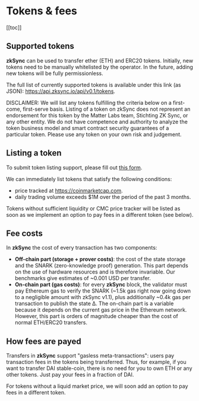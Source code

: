 # Tokens & fees

[[toc]]

## Supported tokens

**zkSync** can be used to transfer ether (ETH) and ERC20 tokens. Initially, new tokens need to be manually whitelisted
by the operator. In the future, adding new tokens will be fully permissionless.

The full list of currently supported tokens is available under this link (as JSON):
<https://api.zksync.io/api/v0.1/tokens>.

DISCLAIMER: We will list any tokens fulfilling the criteria below on a first-come, first-serve basis. Listing of a token
on zkSync does not represent an endorsement for this token by the Matter Labs team, Stichting ZK Sync, or any other
entity. We do not have competence and authority to analyze the token business model and smart contract security
guarantees of a particular token. Please use any token on your own risk and judgement.

## Listing a token

To submit token listing support, please fill out
[this form](https://docs.google.com/forms/d/e/1FAIpQLScZmS5LJLbHwrc1JFaipOgwu0A31i8BJyxRUMA2dWg-7c5G6Q/viewform?usp=sf_link).

We can immediately list tokens that satisfy the following conditions:

- price tracked at <https://coinmarketcap.com>.
- daily trading volume exceeds \$1M over the period of the past 3 months.

Tokens without sufficient liquidity or CMC price tracker will be listed as soon as we implement an option to pay fees in
a different token (see below).

## Fee costs

In **zkSync** the cost of every transaction has two components:

- **Off-chain part (storage + prover costs)**: the cost of the state storage and the SNARK (zero-knowledge proof)
  generation. This part depends on the use of hardware resources and is therefore invariable. Our benchmarks give
  estimates of ~0.001 USD per transfer.
- **On-chain part (gas costs)**: for every **zkSync** block, the validator must pay Ethereum gas to verify the SNARK
  (~1.5k gas right now going down to a negligible amount with zkSync v1.1), plus additionally ~0.4k gas per transaction
  to publish the state ∆. The on-chain part is a variable because it depends on the current gas price in the Ethereum
  network. However, this part is orders of magnitude cheaper than the cost of normal ETH/ERC20 transfers.

## How fees are payed

Transfers in **zkSync** support "gasless meta-transactions": users pay transaction fees in the tokens being transferred.
Thus, for example, if you want to transfer DAI stable-coin, there is no need for you to own ETH or any other tokens.
Just pay your fees in a fraction of DAI.

For tokens without a liquid market price, we will soon add an option to pay fees in a different token.
